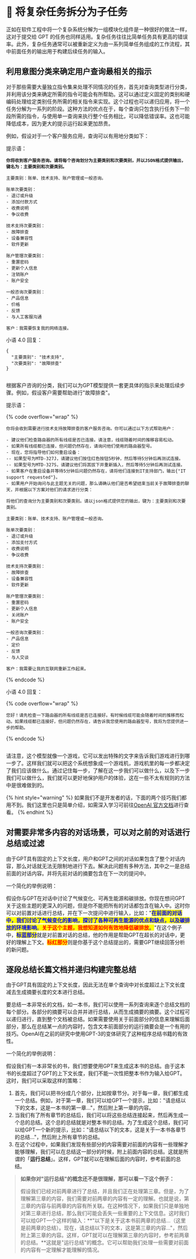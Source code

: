 # 🧩 将复杂任务拆分为子任务

正如在软件工程中将一个复杂系统分解为一组模块化组件是一种很好的做法一样，这对于提交给 GPT 的任务也同样适用。复杂任务往往比简单任务具有更高的错误率。此外，复杂任务通常可以被重新定义为由一系列简单任务组成的工作流程，其中前面任务的输出用于构建后续任务的输入。

## 利用意图分类来确定用户查询最相关的指示

对于那些需要大量独立指令集来处理不同情况的任务，首先对查询类型进行分类，并利用该分类来确定所需的指令可能会有所帮助。这可以通过定义固定的类别和硬编码处理给定类别任务所需的相关指令来实现。这个过程也可以递归应用，将一个任务分解为一系列的阶段。这种方法的优点在于，每个查询只包含执行任务下一阶段所需的指令，与使用单一查询来执行整个任务相比，可以降低错误率。这也可能降低成本，因为更大的提示运行起来更加昂贵。

例如，假设对于一个客户服务应用，查询可以有用地分类如下：

提示语：

<pre data-overflow="wrap"><code><strong>你将收到客户服务咨询。请将每个咨询划分为主要类别和次要类别，并以JSON格式提供输出，键名为：主要类别和次要类别。
</strong>
主要类别：账单、技术支持、账户管理或一般咨询。

账单次要类别：
- 退订或升级
- 添加付款方式
- 收费说明
- 争议收费

技术支持次要类别：
- 故障排查
- 设备兼容性
- 软件更新

账户管理次要类别：
- 重置密码
- 更新个人信息
- 注销账户
- 账户安全

一般咨询次要类别：
- 产品信息
- 价格
- 反馈
- 与人工客服沟通

客户：我需要恢复我的网络连接。
</code></pre>

小语 4.0 回复：

```
{
  "主要类别": "技术支持",
  "次要类别": "故障排查"
}
```

<figure><img src="../.gitbook/assets/image(18).png" alt="" /><figcaption></figcaption></figure>

根据客户咨询的分类，我们可以为GPT模型提供一套更具体的指示来处理后续步骤。例如，假设客户需要帮助进行"故障排查"。

提示语：

{% code overflow="wrap" %}
```
你将会收到需要进行技术支持故障排查的客户服务咨询。你可以通过以下方式帮助用户：

- 建议他们检查路由器的所有线缆是否已连接。请注意，线缆随着时间的推移容易松动。
- 如果所有线缆都已连接，但问题仍然存在，请询问他们使用的路由器型号。
- 现在，您将指导他们如何重启设备：
-- 如果型号为MTD-327J，请建议他们按住红色按钮5秒钟，然后等待5分钟后再测试连接。
-- 如果型号为MTD-327S，请建议他们将其拔下并重新插入，然后等待5分钟后再测试连接。
- 如果客户在重启设备并等待5分钟后问题仍然存在，请将他们连接到IT支持部门，输出{"IT support requested"}。
- 如果用户开始询问与此主题无关的问题，那么请确认他们是否希望结束当前关于故障排查的聊天，并根据以下方案对他们的请求进行分类：

将他们的查询分为主要类别和次要类别。请以json格式提供您的输出，键为：主要类别和次要类别。

主要类别：账单、技术支持、账户管理或一般咨询。

账单次要类别：
- 退订或升级
- 添加支付方式
- 收费说明
- 争议收费

技术支持次要类别：
- 故障排查
- 设备兼容性
- 软件更新

账户管理次要类别：
- 重置密码
- 更新个人信息
- 关闭账户
- 账户安全

一般咨询次要类别：
- 产品信息
- 定价
- 反馈
- 与人交谈

客户：我需要让我的互联网重新工作起来。
```
{% endcode %}

小语 4.0 回复：

{% code overflow="wrap" %}
```
您好！请先检查一下路由器的所有线缆是否已连接好。有时候线缆可能会随着时间的推移而松动。如果线缆都已连接好，但问题仍然存在，请告诉我您使用的路由器型号，我将为您提供进一步的帮助。
```
{% endcode %}

<figure><img src="../.gitbook/assets/image(87).png" alt="" /><figcaption></figcaption></figure>

请注意，这个模型就像一个游戏，它可以发出特殊的文字来告诉我们游戏进行到哪一步了。这样我们就可以把这个系统想象成一个游戏机，游戏机里的每一步都决定了我们应该做什么。通过记住每一步，了解在这一步我们可以做什么，以及下一步我们可以做什么，我们就可以更好地保护用户的体验，这在一些不太有规则的方法中是很难做到的。

{% hint style="warning" %}
如果我们不是开发者的话，下面的两个技巧我们都用不到。我们这里也只是简单介绍，如需深入学习可前往[OpenAI 官方文档](https://platform.openai.com/docs/guides/gpt-best-practices/tactic-summarize-long-documents-piecewise-and-construct-a-full-summary-recursively)进行查看。
{% endhint %}

## **对需要非常多内容的对话场景，可以对之前的对话进行总结或过滤**

由于GPT具有固定的上下文长度，用户和GPT之间的对话如果包含了整个对话内容，那么对话就无法无限制地进行下去。解决此问题有多种方法，其中之一是总结前面的对话内容。并将先前对话的摘要包含在下一次的提问中。

一个简化的举例说明：

假设你与GPT在对话中讨论了气候变化、可再生能源和碳排放。你现在想问GPT关于这些主题的更深入的问题，但是你不能把所有的对话都包含在输入中。这时你可以对前置对话进行总结，并在下一次提问中进行输入，比如："<mark style="color:blue;">**在前面的对话中，我们讨论了气候变化的影响，探讨了各种可再生能源的优点和缺点，以及碳排放的环境影响**</mark><mark style="color:blue;">。</mark><mark style="color:red;">**关于这个主题，我想知道如何有效地降低碳排放**</mark><mark style="color:blue;">。</mark>"在这个例子中，<mark style="color:blue;">**标蓝部分**</mark>就是对前置对话的总结，他的作用是帮助GPT在超长的对话中，更好的理解上下文。<mark style="color:red;">**标红部分**</mark>则是你基于这个总结提出的，需要GPT继续回答分析的新问题。

## **逐段总结长篇文档并递归构建完整总结**

由于GPT具有固定的上下文长度，因此无法在单个查询中对长度超过上下文长度减去生成摘要长度的文本进行总结。

要总结一本非常长的文档，如一本书，我们可以使用一系列查询来逐个总结文档的每个部分。各部分的摘要可以合并并进行总结，从而生成摘要的摘要。这个过程可以递归进行，直到整个文档被总结。如果需要使用关于前面部分的信息来理解后面部分，那么在总结某一点的内容时，包含文本前面部分的运行摘要会是一个有用的技巧。OpenAI在之前的研究中使用GPT-3的变体研究了这种程序总结书籍的有效性。

一个简化的举例说明：

假设我们有一本非常长的书，我们想要使用GPT来生成这本书的总结。由于这本书的长度超过了GPT的上下文长度，我们不能一次性把整本书作为输入给GPT。这时，我们可以采取这样的策略：

1. 首先，我们可以把书分成几个部分，比如按章节分。对于每一章，我们都生成一个总结。例如，对于第一章，我们可以给GPT一个提示，比如："请总结以下的文本，这是一本书的第一章..."，然后附上第一章的内容。
2. 当我们有了所有章节的总结后，我们可以将这些总结连接起来，然后再生成一个总的总结。这个总的总结就是对整本书的总结。为了生成这个总结，我们可以给GPT一个新的提示，比如："请总结以下的文本，这是关于一本书各章节的总结..."，然后附上所有章节的总结。
3. 在这个过程中，如果我们发现有些部分的内容需要对前面的内容有一些理解才能够理解，我们可以在总结这一部分的时候，附上前面内容的总结。这就是所谓的「**运行总结**」。这样，GPT就可以在理解后面的内容时，参考前面的总结。

> **如果你对"运行总结"的概念还不是很理解，那可以看一下这个例子：**
>
> 假设我们已经对前两章进行了总结，并且我们正在处理第三章。但是，为了理解第三章的内容，我们需要对前两章的内容有一定的理解。也就是说，第三章的内容与前两章的内容有所关联。在这种情况下，如果我们只是单独地对第三章进行总结，那么我们可能会丢失一些重要的上下文信息。这时我们可以给GPT一个这样的输入：**"以下是关于这本书前两章的总结...（这里是前两章的总结）。现在，请总结以下的文本，这是第三章的内容..."，然后附上第三章的内容。这样，GPT就可以在理解第三章的内容时，参考前两章的总结。**这就是"运行总结"的概念。它可以帮助我们处理一些需要对前面的内容有一定理解才能理解的情况。



